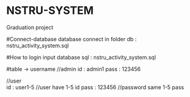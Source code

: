 # NSTRU-SYSTEM
Graduation project

#Connect-database
database connect in folder db : nstru_activity_system.sql

#How to login
input database sql : nstru_activity_system.sql

#table -> username 
//admin
id :    admin1
pass :  123456

//user   
id :    user1-5   //user have 1-5 id
pass :  123456    //password same 1-5 pass
